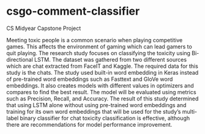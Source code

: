 # csgo-comment-classifier
CS Midyear Capstone Project

Meeting toxic people is a common scenario when playing competitive games. This affects the environment of gaming which can lead gamers to quit playing. The research study focuses on classifying the toxicity using Bi-directional LSTM. The dataset was gathered from two different sources which are chat extracted from FaceIT and Kaggle. The required data for this study is the chats. The study used built-in word embedding in Keras instead of pre-trained word embeddings such as Fasttext and GloVe word embeddings. It also creates models with different values in optimizers and compares to find the best result. The model will be evaluated using metrics such as Precision, Recall, and Accuracy. The result of this study determined that using LSTM alone without using pre-trained word embeddings and training for its own word embeddings that will be used for the study’s multi-label binary classifier for chat toxicity classification is effective, although there are recommendations for model performance improvement.
